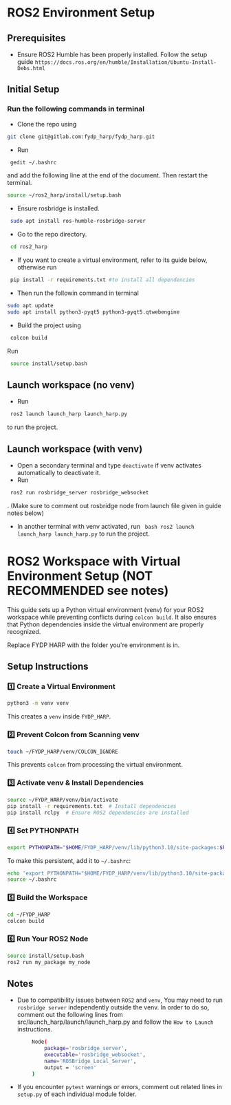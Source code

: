 # ROS2 Environment Setup
## Prerequisites
- Ensure ROS2 Humble has been properly installed. Follow the setup guide `https://docs.ros.org/en/humble/Installation/Ubuntu-Install-Debs.html`
## Initial Setup
### Run the following commands in terminal
- Clone the repo using 
```bash
git clone git@gitlab.com:fydp_harp/fydp_harp.git
```
- Run 
``` bash
 gedit ~/.bashrc
```
 and add the following line at the end of the document. Then restart the terminal.
``` bash 
source ~/ros2_harp/install/setup.bash
```

- Ensure rosbridge is installed.
``` bash
 sudo apt install ros-humble-rosbridge-server
```

- Go to the repo directory. 
``` bash
 cd ros2_harp
 ``` 
 
- If you want to create a virtual environment, refer to its guide below, otherwise run 
``` bash
 pip install -r requirements.txt #to install all dependencies
```  
- Then run the followin command in terminal
``` bash
sudo apt update
sudo apt install python3-pyqt5 python3-pyqt5.qtwebengine
```  
- Build the project using
``` bash
 colcon build
```
 Run 
``` bash
 source install/setup.bash
```

## Launch workspace (no venv)
- Run 
``` bash
 ros2 launch launch_harp launch_harp.py
```
 to run the project.

## Launch workspace (with venv)
- Open a secondary terminal and type ```deactivate``` if venv activates automatically to deactivate it.
- Run 
``` bash
 ros2 run rosbridge_server rosbridge_websocket
```
. (Make sure to comment out rosbridge node from launch file given in guide notes below)
- In another terminal with venv activated, run ``` bash ros2 launch launch_harp launch_harp.py``` to run the project.


# ROS2 Workspace with Virtual Environment Setup (NOT RECOMMENDED see notes)

This guide sets up a Python virtual environment (venv) for your ROS2 workspace while preventing conflicts during `colcon build`. It also ensures that Python dependencies inside the virtual environment are properly recognized.

Replace FYDP HARP with the folder you're environment is in.
## Setup Instructions
### 1️⃣ Create a Virtual Environment
```bash
python3 -m venv venv
```
This creates a `venv` inside `FYDP_HARP`.

### 2️⃣  Prevent Colcon from Scanning venv
```bash
touch ~/FYDP_HARP/venv/COLCON_IGNORE
```
This prevents `colcon` from processing the virtual environment.

### 3️⃣ Activate venv & Install Dependencies
```bash
source ~/FYDP_HARP/venv/bin/activate
pip install -r requirements.txt  # Install dependencies
pip install rclpy  # Ensure ROS2 dependencies are installed
```

### 4️⃣ Set PYTHONPATH
```bash
export PYTHONPATH="$HOME/FYDP_HARP/venv/lib/python3.10/site-packages:$PYTHONPATH"
```
To make this persistent, add it to `~/.bashrc`:
```bash
echo 'export PYTHONPATH="$HOME/FYDP_HARP/venv/lib/python3.10/site-packages:$PYTHONPATH"' >> ~/.bashrc
source ~/.bashrc
```

### 5️⃣ Build the Workspace
```bash
cd ~/FYDP_HARP
colcon build
```

### 6️⃣ Run Your ROS2 Node
```bash
source install/setup.bash
ros2 run my_package my_node
```

## Notes
- Due to compatibility issues between `ROS2` and `venv`, You may need to run `rosbridge server` independently outside the venv. In order to do so, comment out the following lines from src/launch_harp/launch/launch_harp.py and follow the `How to Launch` instructions.
```bash
        Node(
            package='rosbridge_server',
            executable='rosbridge_websocket',
            name='ROSBridge_Local_Server',
            output = 'screen'            
        )
```
- If you encounter `pytest` warnings or errors, comment out related lines in `setup.py` of each individual module folder.
